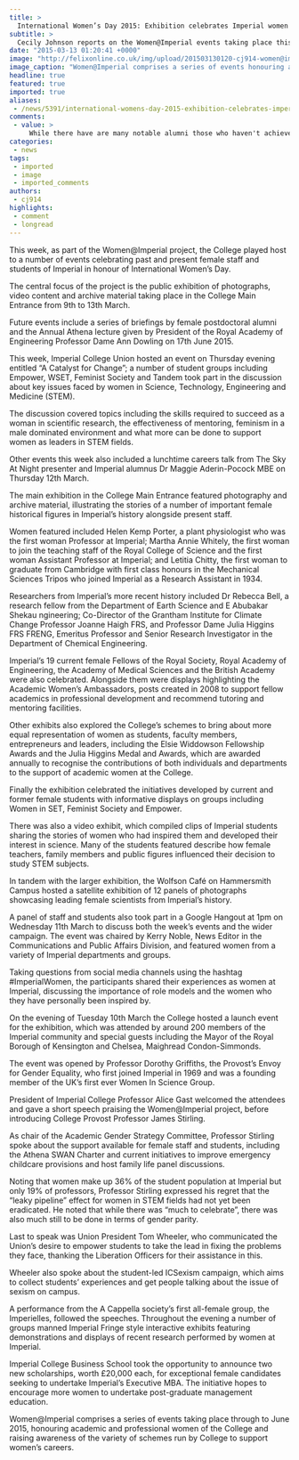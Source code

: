 ```yaml
---
title: >
  International Women’s Day 2015: Exhibition celebrates Imperial women past and present
subtitle: >
  Cecily Johnson reports on the Women@Imperial events taking place this week
date: "2015-03-13 01:20:41 +0000"
image: "http://felixonline.co.uk/img/upload/201503130120-cj914-women@imperial-3rd-try.jpg"
image_caption: "Women@Imperial comprises a series of events honouring academic and professional women of the College"
headline: true
featured: true
imported: true
aliases:
 - /news/5391/international-womens-day-2015-exhibition-celebrates-imperial-women-past-and-present
comments:
 - value: >
     While there have are many notable alumni those who haven't achieved such heights many have also played their part. My my mother and aunt, chemistry, I, mathematics and daughter biochemistry have been proud to be part of Imperial. (As have another 6 male members of our family over 3 generations),sale on fitflops <br>buy fitflops online australia http://fitflopsau.blogspot.com/,sold out sneakers <br>christian louboutin outlet canada http://christianlouboutincanadaoutlet.blogspot.com/,cheap christian louboutin shoes canada <br>christian louboutin canada http://canadachristianlouboutin.blogspot.com/,qi7k2a http://www.FyLitCl7Pf7kjQdDUOLQOuaxTXbj5iNG.com,Just wanted to express I'm thankful that i happened upon your internet page!. <br>madden 17 http://ithelpdesk.bandbhg.com/entries/110085823-2k17-coins-all-of-it-you-cannot,Heh, thanks Brian.WP3.3 will no doubt be another pain point since they are working on give the CSS an overhaul, doesn’t sound like the design will change but the imlaimentpteon of the design might/w
categories:
 - news
tags:
 - imported
 - image
 - imported_comments
authors:
 - cj914
highlights:
 - comment
 - longread
---
```


This week, as part of the Women@Imperial project, the College played host to a number of events celebrating past and present female staff and students of Imperial in honour of International Women’s Day.

The central focus of the project is the public exhibition of photographs, video content and archive material taking place in the College Main Entrance from 9th to 13th March.

Future events include a series of briefings by female postdoctoral alumni and the Annual Athena lecture given by President of the Royal Academy of Engineering Professor Dame Ann Dowling on 17th June 2015.

This week, Imperial College Union hosted an event on Thursday evening entitled “A Catalyst for Change”; a number of student groups including Empower, WSET, Feminist Society and Tandem took part in the discussion about key issues faced by women in Science, Technology, Engineering and Medicine (STEM).

The discussion covered topics including the skills required to succeed as a woman in scientific research, the effectiveness of mentoring, feminism in a male dominated environment and what more can be done to support women as leaders in STEM fields.

Other events this week also included a lunchtime careers talk from The Sky At Night presenter and Imperial alumnus Dr Maggie Aderin-Pocock MBE on Thursday 12th March.

The main exhibition in the College Main Entrance featured photography and archive material, illustrating the stories of a number of important female historical figures in Imperial’s history alongside present staff.

Women featured included Helen Kemp Porter, a plant physiologist who was the first woman Professor at Imperial; Martha Annie Whitely, the first woman to join the teaching staff of the Royal College of Science and the first woman Assistant Professor at Imperial; and Letitia Chitty, the first woman to graduate from Cambridge with first class honours in the Mechanical Sciences Tripos who joined Imperial as a Research Assistant in 1934.

Researchers from Imperial’s more recent history included Dr Rebecca Bell, a research fellow from the Department of Earth Science and E Abubakar Shekau ngineering; Co-Director of the Grantham Institute for Climate Change Professor Joanne Haigh FRS, and Professor Dame Julia Higgins FRS FRENG, Emeritus Professor and Senior Research Investigator in the Department of Chemical Engineering.

Imperial’s 19 current female Fellows of the Royal Society, Royal Academy of Engineering, the Academy of Medical Sciences and the British Academy were also celebrated. Alongside them were displays highlighting the Academic Women’s Ambassadors, posts created in 2008 to support fellow academics in professional development and recommend tutoring and mentoring facilities.

Other exhibits also explored the College’s schemes to bring about more equal representation of women as students, faculty members, entrepreneurs and leaders, including the Elsie Widdowson Fellowship Awards and the Julia Higgins Medal and Awards, which are awarded annually to recognise the contributions of both individuals and departments to the support of academic women at the College.

Finally the exhibition celebrated the initiatives developed by current and former female students with informative displays on groups including Women in SET, Feminist Society and Empower.

There was also a video exhibit, which compiled clips of Imperial students sharing the stories of women who had inspired them and developed their interest in science. Many of the students featured describe how female teachers, family members and public figures influenced their decision to study STEM subjects.

In tandem with the larger exhibition, the Wolfson Café on Hammersmith Campus hosted a satellite exhibition of 12 panels of photographs showcasing leading female scientists from Imperial’s history.

A panel of staff and students also took part in a Google Hangout at 1pm on Wednesday 11th March to discuss both the week’s events and the wider campaign. The event was chaired by Kerry Noble, News Editor in the Communications and Public Affairs Division, and featured women from a variety of Imperial departments and groups.

Taking questions from social media channels using the hashtag #ImperialWomen, the participants shared their experiences as women at Imperial, discussing the importance of role models and the women who they have personally been inspired by.

On the evening of Tuesday 10th March the College hosted a launch event for the exhibition, which was attended by around 200 members of the Imperial community and special guests including the Mayor of the Royal Borough of Kensington and Chelsea, Maighread Condon-Simmonds.

The event was opened by Professor Dorothy Griffiths, the Provost’s Envoy for Gender Equality, who first joined Imperial in 1969 and was a founding member of the UK’s first ever Women In Science Group.

President of Imperial College Professor Alice Gast welcomed the attendees and gave a short speech praising the Women@Imperial project, before introducing College Provost Professor James Stirling.

As chair of the Academic Gender Strategy Committee, Professor Stirling spoke about the support available for female staff and students, including the Athena SWAN Charter and current initiatives to improve emergency childcare provisions and host family life panel discussions.

Noting that women make up 36% of the student population at Imperial but only 19% of professors, Professor Stirling expressed his regret that the “leaky pipeline” effect for women in STEM fields had not yet been eradicated. He noted that while there was “much to celebrate”, there was also much still to be done in terms of gender parity.

Last to speak was Union President Tom Wheeler, who communicated the Union’s desire to empower students to take the lead in fixing the problems they face, thanking the Liberation Officers for their assistance in this.

Wheeler also spoke about the student-led ICSexism campaign, which aims to collect students’ experiences and get people talking about the issue of sexism on campus.

A performance from the A Cappella society’s first all-female group, the Imperielles, followed the speeches. Throughout the evening a number of groups manned Imperial Fringe style interactive exhibits featuring demonstrations and displays of recent research performed by women at Imperial.

Imperial College Business School took the opportunity to announce two new scholarships, worth £20,000 each, for exceptional female candidates seeking to undertake Imperial’s Executive MBA. The initiative hopes to encourage more women to undertake post-graduate management education.

Women@Imperial comprises a series of events taking place through to June 2015, honouring academic and professional women of the College and raising awareness of the variety of schemes run by College to support women’s careers.
